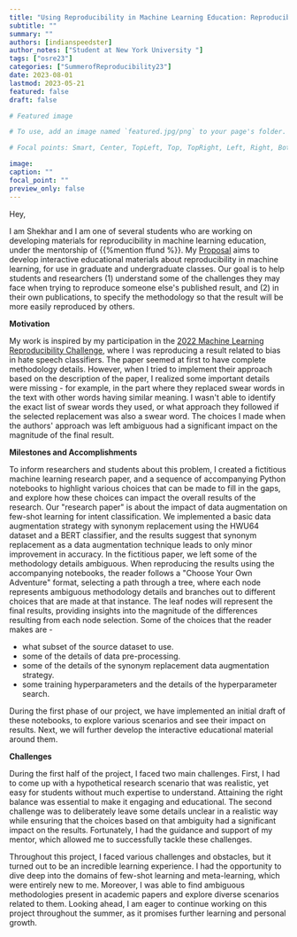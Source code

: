 ```yaml
---
title: "Using Reproducibility in Machine Learning Education: Reproducibility with Incomplete Methodology Descriptions"
subtitle: ""
summary: ""
authors: [indianspeedster]
author_notes: ["Student at New York University "]
tags: ["osre23"]
categories: ["SummerofReproducibility23"]
date: 2023-08-01
lastmod: 2023-05-21
featured: false
draft: false

# Featured image

# To use, add an image named `featured.jpg/png` to your page's folder.

# Focal points: Smart, Center, TopLeft, Top, TopRight, Left, Right, BottomLeft, Bottom, BottomRight.

image:
caption: ""
focal_point: ""
preview_only: false
---
```


Hey,

I am Shekhar and I am one of several students who are working on developing materials for reproducibility in machine learning education, under the mentorship of  {{%mention ffund %}}. My [Proposal](https://drive.google.com/file/d/1rCzLGIJ8HYCVjY_MfndgrQjAQa2SQbqZ/view?usp=sharing) aims to develop interactive educational materials about reproducibility in machine learning, for use in graduate and undergraduate classes. Our goal is to help students and researchers (1) understand some of the challenges they may face when trying to reproduce someone else's published result, and (2) in their own publications, to specify the methodology so that the result will be more easily reproduced by others. 

**Motivation**

My work is inspired by my participation in the [2022 Machine Learning Reproducibility Challenge](https://paperswithcode.com/rc2022), where I was reproducing a result related to bias in hate speech classifiers. The paper seemed at first to have complete methodology details. However, when I tried to implement their approach based on the description of the paper, I realized some important details were missing - for example, in the part where they replaced swear words in the text with other words having similar meaning. I wasn't able to identify the exact list of swear words they used, or what approach they followed if the selected replacement was also a swear word. The choices I made when the authors' approach was left ambiguous had a significant impact on the magnitude of the final result.


**Milestones and Accomplishments**

To inform researchers and students about this problem, I created a fictitious machine learning research paper, and a sequence of accompanying Python notebooks to highlight various choices that can be made to fill in the gaps, and explore how these choices can impact the overall results of the research. Our "research paper" is about the impact of data augmentation on few-shot learning for intent classification.  We implemented a basic data augmentation strategy with synonym replacement using the HWU64 dataset and a BERT classifier, and the results suggest that synonym replacement as a data augmentation technique leads to only minor improvement in accuracy.
In the fictitious paper, we left some of the methodology details ambiguous. When reproducing the results using the accompanying notebooks, the reader follows a "Choose Your Own Adventure" format, selecting a path through a tree, where each node represents ambiguous methodology details and branches out to different choices that are made at that instance. The leaf nodes will represent the final results, providing insights into the magnitude of the differences resulting from each node selection. Some of the choices that the reader makes are - 

- what subset of the source dataset to use.
- some of the details of data pre-processing.
- some of the details of the synonym replacement data augmentation strategy.
- some training hyperparameters and the details of the hyperparameter search.


During the first phase of our project, we have implemented an initial draft of these notebooks, to explore various scenarios and see their impact on results. Next, we will further develop the interactive educational material around them.


**Challenges**

During the first half of the project, I faced two main challenges. First, I had to come up with a hypothetical research scenario that was realistic, yet easy for students without much expertise to understand. Attaining the right balance was essential to make it engaging and educational. The second challenge was to deliberately leave some details unclear in a realistic way while ensuring that the choices based on that ambiguity had a significant impact on the results. Fortunately, I had the guidance and support of my mentor, which allowed me to successfully tackle these challenges.

Throughout this project, I faced various challenges and obstacles, but it turned out to be an incredible learning experience. I had the opportunity to dive deep into the domains of few-shot learning and meta-learning, which were entirely new to me. Moreover, I was able to find ambiguous methodologies present in academic papers and explore diverse scenarios related to them. Looking ahead, I am eager to continue working on this project throughout the summer, as it promises further learning and personal growth.


